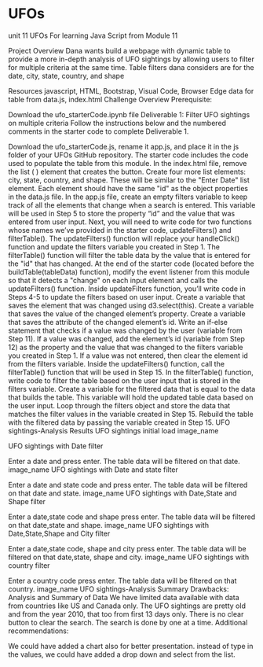 # UFOs
 unit 11
UFOs
For learning Java Script from Module 11

Project Overview
Dana wants build a webpage with dynamic table to provide a more in-depth analysis of UFO sightings by allowing users to filter for multiple criteria at the same time. Table filters dana considers are for the date, city, state, country, and shape

Resources
javascript, HTML, Bootstrap, Visual Code, Browser Edge
data for table from data.js, index.html
Challenge Overview
Prerequisite:

Download the ufo_starterCode.ipynb file
Deliverable 1: Filter UFO sightings on multiple criteria
Follow the instructions below and the numbered comments in the starter code to complete Deliverable 1.

Download the ufo_starterCode.js, rename it app.js, and place it in the js folder of your UFOs GitHub repository. The starter code includes the code used to populate the table from this module.
In the index.html file, remove the list (
) element that creates the button.
Create four more list elements: city, state, country, and shape. These will be similar to the "Enter Date" list element. Each element should have the same "id" as the object properties in the data.js file.
In the app.js file, create an empty filters variable to keep track of all the elements that change when a search is entered. This variable will be used in Step
5 to store the property “id” and the value that was entered from user input.
Next, you will need to write code for two functions whose names we’ve provided in the starter code, updateFilters() and filterTable().
The updateFilters() function will replace your handleClick() function and update the filters variable you created in Step 1.
The filterTable() function will filter the table data by the value that is entered for the "id" that has changed.
At the end of the starter code (located before the buildTable(tableData) function), modify the event listener from this module so that it detects a "change" on each input element and calls the updateFilters() function.
Inside updateFilters function, you’ll write code in Steps 4-5 to update the filters based on user input.
Create a variable that saves the element that was changed using d3.select(this).
Create a variable that saves the value of the changed element’s property.
Create a variable that saves the attribute of the changed element’s id.
Write an if-else statement that checks if a value was changed by the user (variable from Step 11). If a value was changed, add the element’s id (variable from Step 12) as the property and the value that was changed to the filters variable you created in Step 1. If a value was not entered, then clear the element id from the filters variable.
Inside the updateFilters() function, call the filterTable() function that will be used in Step 15.
In the filterTable() function, write code to filter the table based on the user input that is stored in the filters variable.
Create a variable for the filtered data that is equal to the data that builds the table. This variable will hold the updated table data based on the user input.
Loop through the filters object and store the data that matches the filter values in the variable created in Step 15.
Rebuild the table with the filtered data by passing the variable created in Step 15.
UFO sightings-Analysis Results
UFO sightings initial load image_name

UFO sightings with Date filter

Enter a date and press enter.
The table data will be filtered on that date. image_name
UFO sightings with Date and state filter

Enter a date and state code and press enter.
The table data will be filtered on that date and state. image_name
UFO sightings with Date,State and Shape filter

Enter a date,state code and shape press enter.
The table data will be filtered on that date,state and shape. image_name
UFO sightings with Date,State,Shape and City filter

Enter a date,state code, shape and city press enter.
The table data will be filtered on that date,state, shape and city. image_name
UFO sightings with country filter

Enter a country code press enter.
The table data will be filtered on that country. image_name
UFO sightings-Analysis Summary
Drawbacks:
Analysis and Summary of Data 
We have limited data available with data from countries like US and Canada only.
The UFO sightings are pretty old and from the year 2010, that too from first 13 days only.
There is no clear button to clear the search.
The search is done by one at a time.
Additional recommendations:

We could have added a chart also for better presentation.
instead of type in the values, we could have added a drop down and select from the list.
